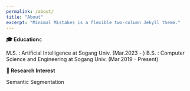 ```yaml
---
permalink: /about/
title: "About"
excerpt: "Minimal Mistakes is a flexible two-column Jekyll theme."
---
```



**:mortar_board: Education**c

 M.S. : Artificial Intelligence at Sogang Univ. (Mar.2023 - )
 B.S. : Computer Science and Engineering at Sogang Univ. (Mar.2019 - Present)

**:green_book: Research Interest**

 Semantic Segmentation

